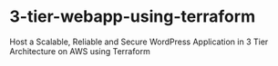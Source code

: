 # 3-tier-webapp-using-terraform
Host a Scalable, Reliable and Secure WordPress Application in 3 Tier Architecture on AWS using Terraform
